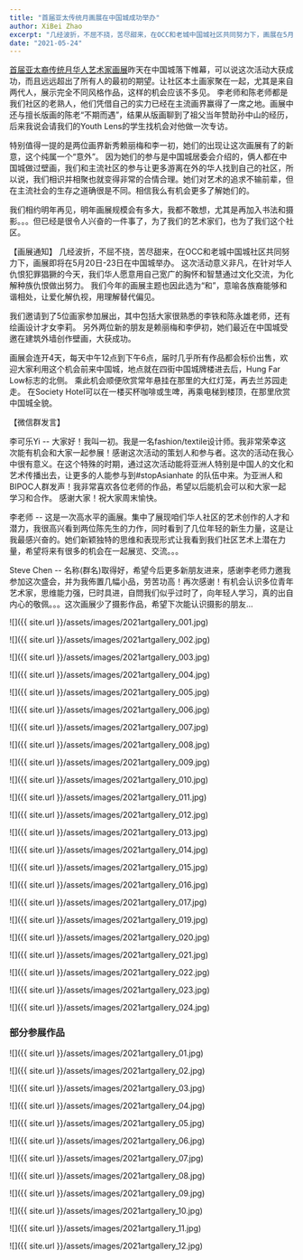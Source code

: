 ```yaml
---
title: "首届亚太传统月画展在中国城成功举办"
author: XiBei Zhao
excerpt: "几经波折，不屈不挠，苦尽甜来，在OCC和老城中国城社区共同努力下，画展在5月20日-23日在中国城成功举办。 这次活动意义非凡，在针对华人仇恨犯罪猖獗的今天，我们华人愿意用自己宽广的胸怀和智慧通过文化交流，为化解种族仇恨做出努力。 我们今年的画展主题也因此选为“和”，意喻各族裔能够和谐相处，让爱化解仇视，用理解替代偏见。"
date: "2021-05-24"
---
```


[首届亚太裔传统月华人艺术家画展](https://pdxchinese.org/artexhibit/)昨天在中国城落下帷幕，可以说这次活动大获成功，而且远远超出了所有人的最初的期望。让社区本土画家聚在一起，尤其是来自两代人，展示完全不同风格作品，这样的机会应该不多见。 李老师和陈老师都是我们社区的老熟人，他们凭借自己的实力已经在主流画界赢得了一席之地。画展中还与擅长版画的陈老“不期而遇”，结果从版画聊到了祖父当年赞助孙中山的经历，后来我说会请我们的Youth Lens的学生找机会对他做一次专访。

特别值得一提的是两位画界新秀赖丽梅和李一初，她们的出现让这次画展有了的新意，这个纯属一个“意外”。 因为她们的参与是中国城居委会介绍的，俩人都在中国城做过壁画，我们和主流社区的参与让更多游离在外的华人找到自己的社区，所以说，我们相识并相聚也就变得非常的合情合理。她们对艺术的追求不输前辈，但在主流社会的生存之道确很是不同。相信我么有机会更多了解她们的。

我们相约明年再见，明年画展规模会有多大，我都不敢想，尤其是再加入书法和摄影。。。但已经是很令人兴奋的一件事了，为了我们的艺术家们，也为了我们这个社区。

【画展通知】 几经波折，不屈不挠，苦尽甜来，在OCC和老城中国城社区共同努力下，画展即将在5月20日-23日在中国城举办。 这次活动意义非凡，在针对华人仇恨犯罪猖獗的今天，我们华人愿意用自己宽广的胸怀和智慧通过文化交流，为化解种族仇恨做出努力。 我们今年的画展主题也因此选为“和”，意喻各族裔能够和谐相处，让爱化解仇视，用理解替代偏见。

我们邀请到了5位画家参加展出，其中包括大家很熟悉的李铁和陈永雄老师，还有绘画设计才女李莉。 另外两位新的朋友是赖丽梅和李伊初，她们最近在中国城受邀在建筑外墙创作壁画，大获成功。

画展会连开4天，每天中午12点到下午6点，届时几乎所有作品都会标价出售，欢迎大家利用这个机会前来中国城，地点就在四街中国城牌楼进去后，Hung Far Low标志的北侧。 乘此机会顺便欣赏常年悬挂在那里的大红灯笼，再去兰苏园走走。 在Society Hotel可以在一楼买杯咖啡或生啤，再乘电梯到楼顶，在那里欣赏中国城全貌。

【微信群发言】

李可乐Yi -- 大家好！我叫一初。我是一名fashion/textile设计师。我非常荣幸这次能有机会和大家一起参展！感谢这次活动的策划人和参与者。这次的活动在我心中很有意义。在这个特殊的时期，通过这次活动能将亚洲人特别是中国人的文化和艺术传播出去，让更多的人能参与到#stopAsianhate 的队伍中来。为亚洲人和BIPOC人群发声！我非常喜欢各位老师的作品，希望以后能机会可以和大家一起学习和合作。️ 感谢大家！祝大家周末愉快。

李老师 -- 这是一次高水平的画展。集中了展现咱们华人社区的艺术创作的人才和潜力，我很高兴看到两位陈先生的力作，同时看到了几位年轻的新生力量，这是让我最感兴奋的。她们新颖独特的思维和表现形式让我看到我们社区艺术上潜在力量，希望将来有很多的机会在一起展览、交流。。。

Steve Chen -- 名称(群名)取得好，希望今后更多新朋友进来，感谢李老师力邀我参加这次盛会，并为我佈置几幅小品，劳苦功高！再次感谢！有机会认识多位青年艺术家，思维能力强，巳时具进，自問我们似乎过时了，向年轻人学习，真的出自内心的敬佩。。。这次画展少了摄影作品，希望下次能认识摄影的朋友…

![]({{ site.url }}/assets/images/2021artgallery_001.jpg)

![]({{ site.url }}/assets/images/2021artgallery_002.jpg)

![]({{ site.url }}/assets/images/2021artgallery_003.jpg)

![]({{ site.url }}/assets/images/2021artgallery_004.jpg)

![]({{ site.url }}/assets/images/2021artgallery_005.jpg)

![]({{ site.url }}/assets/images/2021artgallery_006.jpg)

![]({{ site.url }}/assets/images/2021artgallery_007.jpg)

![]({{ site.url }}/assets/images/2021artgallery_008.jpg)

![]({{ site.url }}/assets/images/2021artgallery_009.jpg)

![]({{ site.url }}/assets/images/2021artgallery_010.jpg)

![]({{ site.url }}/assets/images/2021artgallery_011.jpg)

![]({{ site.url }}/assets/images/2021artgallery_012.jpg)

![]({{ site.url }}/assets/images/2021artgallery_013.jpg)

![]({{ site.url }}/assets/images/2021artgallery_014.jpg)

![]({{ site.url }}/assets/images/2021artgallery_015.jpg)

![]({{ site.url }}/assets/images/2021artgallery_016.jpg)

![]({{ site.url }}/assets/images/2021artgallery_017.jpg)

![]({{ site.url }}/assets/images/2021artgallery_019.jpg)

![]({{ site.url }}/assets/images/2021artgallery_020.jpg)

![]({{ site.url }}/assets/images/2021artgallery_021.jpg)

![]({{ site.url }}/assets/images/2021artgallery_022.jpg)

![]({{ site.url }}/assets/images/2021artgallery_023.jpg)

![]({{ site.url }}/assets/images/2021artgallery_024.jpg)

### 部分参展作品

![]({{ site.url }}/assets/images/2021artgallery_01.jpg)

![]({{ site.url }}/assets/images/2021artgallery_02.jpg)

![]({{ site.url }}/assets/images/2021artgallery_03.jpg)

![]({{ site.url }}/assets/images/2021artgallery_04.jpg)

![]({{ site.url }}/assets/images/2021artgallery_05.jpg)

![]({{ site.url }}/assets/images/2021artgallery_06.jpg)

![]({{ site.url }}/assets/images/2021artgallery_07.jpg)

![]({{ site.url }}/assets/images/2021artgallery_08.jpg)

![]({{ site.url }}/assets/images/2021artgallery_09.jpg)

![]({{ site.url }}/assets/images/2021artgallery_10.jpg)

![]({{ site.url }}/assets/images/2021artgallery_11.jpg)

![]({{ site.url }}/assets/images/2021artgallery_12.jpg)
